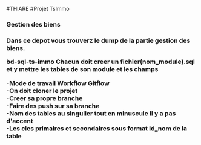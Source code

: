 #THIARE
#Projet TsImmo
<h3> Gestion des biens<h3/>
<p>Dans ce depot vous trouverz le dump de la partie gestion des biens.<p/>
  
bd-sql-ts-immo
Chacun doit creer un fichier(nom_module).sql et y mettre les tables de son module et les champs


-Mode de travail Workflow Gitflow <br/>
-On doit cloner le projet<br/>
-Creer sa propre branche<br/>
-Faire des push sur sa branche<br/>
-Nom des tables au singulier tout en minuscule il y a pas d'accent <br/>
-Les cles primaires et secondaires sous format id_nom de la table<br/>

